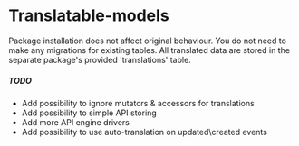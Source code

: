 # Translatable-models

Package installation does not affect original behaviour. You do not need to make any migrations for existing tables. 
All translated data are stored in the separate package's provided 'translations' table.

##### TODO
- Add possibility to ignore mutators & accessors for translations
- Add possibility to simple API storing 
- Add more API engine drivers
- Add possibility to use auto-translation on updated\created events
